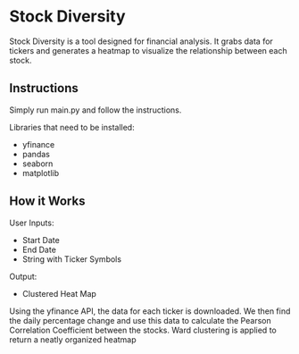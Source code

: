 # Stock Diversity
Stock Diversity is a tool designed for financial analysis. It grabs data for tickers and generates a heatmap to visualize the relationship between each stock.

## Instructions
Simply run main.py and follow the instructions.

Libraries that need to be installed:
- yfinance
- pandas
- seaborn
- matplotlib

## How it Works
User Inputs:
* Start Date
* End Date
* String with Ticker Symbols

Output:
- Clustered Heat Map

Using the yfinance API, the data for each ticker is downloaded. We then find the daily percentage change and use this data to calculate the Pearson Correlation Coefficient between the stocks. Ward clustering is applied to return a neatly organized heatmap

